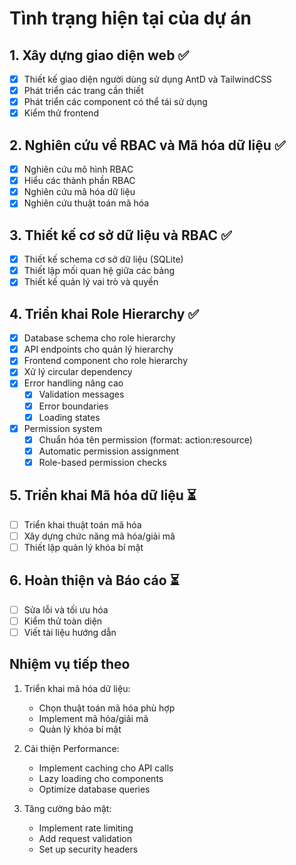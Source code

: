 # Tình trạng hiện tại của dự án

## 1. Xây dựng giao diện web ✅
- [x] Thiết kế giao diện người dùng sử dụng AntD và TailwindCSS
- [x] Phát triển các trang cần thiết
- [x] Phát triển các component có thể tái sử dụng
- [x] Kiểm thử frontend

## 2. Nghiên cứu về RBAC và Mã hóa dữ liệu ✅
- [x] Nghiên cứu mô hình RBAC
- [x] Hiểu các thành phần RBAC
- [x] Nghiên cứu mã hóa dữ liệu
- [x] Nghiên cứu thuật toán mã hóa

## 3. Thiết kế cơ sở dữ liệu và RBAC ✅
- [x] Thiết kế schema cơ sở dữ liệu (SQLite)
- [x] Thiết lập mối quan hệ giữa các bảng
- [x] Thiết kế quản lý vai trò và quyền

## 4. Triển khai Role Hierarchy ✅
- [x] Database schema cho role hierarchy
- [x] API endpoints cho quản lý hierarchy
- [x] Frontend component cho role hierarchy
- [x] Xử lý circular dependency
- [x] Error handling nâng cao
  - [x] Validation messages
  - [x] Error boundaries
  - [x] Loading states
- [x] Permission system
  - [x] Chuẩn hóa tên permission (format: action:resource)
  - [x] Automatic permission assignment
  - [x] Role-based permission checks

## 5. Triển khai Mã hóa dữ liệu ⏳
- [ ] Triển khai thuật toán mã hóa
- [ ] Xây dựng chức năng mã hóa/giải mã
- [ ] Thiết lập quản lý khóa bí mật

## 6. Hoàn thiện và Báo cáo ⏳
- [ ] Sửa lỗi và tối ưu hóa
- [ ] Kiểm thử toàn diện
- [ ] Viết tài liệu hướng dẫn

## Nhiệm vụ tiếp theo
1. Triển khai mã hóa dữ liệu:
   - Chọn thuật toán mã hóa phù hợp
   - Implement mã hóa/giải mã
   - Quản lý khóa bí mật

2. Cải thiện Performance:
   - Implement caching cho API calls
   - Lazy loading cho components
   - Optimize database queries

3. Tăng cường bảo mật:
   - Implement rate limiting
   - Add request validation
   - Set up security headers